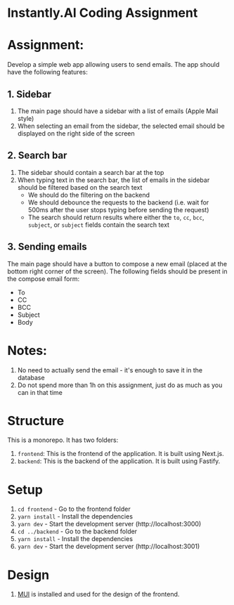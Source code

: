 # Instantly.AI Coding Assignment

# Assignment:
Develop a simple web app allowing users to send emails. The app should have the following features:  
## 1. Sidebar
1. The main page should have a sidebar with a list of emails (Apple Mail style)
2. When selecting an email from the sidebar, the selected email should be displayed on the right side of the screen

## 2. Search bar
1. The sidebar should contain a search bar at the top
2. When typing text in the search bar, the list of emails in the sidebar should be filtered based on the search text
   * We should do the filtering on the backend
   * We should debounce the requests to the backend (i.e. wait for 500ms after the user stops typing before sending the request)
   * The search should return results where either the `to`, `cc`, `bcc`, `subject`, or `subject` fields contain the search text

## 3. Sending emails
The main page should have a button to compose a new email (placed at the bottom right corner of the screen). The following fields should be present in the compose email form:
   * To
   * CC
   * BCC
   * Subject
   * Body


# Notes:
1. No need to actually send the email - it's enough to save it in the database
2. Do not spend more than 1h on this assignment, just do as much as you can in that time

# Structure
This is a monorepo. It has two folders:  
1. `frontend`: This is the frontend of the application. It is built using Next.js.  
2. `backend`: This is the backend of the application. It is built using Fastify.

# Setup
1. `cd frontend` - Go to the frontend folder
2. `yarn install` - Install the dependencies
3. `yarn dev` - Start the development server (http://localhost:3000)
4. `cd ../backend` - Go to the backend folder
5. `yarn install` - Install the dependencies
6. `yarn dev` - Start the development server (http://localhost:3001)

# Design
1. [MUI](https://mui.com/) is installed and used for the design of the frontend.
